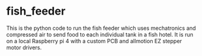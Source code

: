 # fish_feeder
This is the python code to run the fish feeder which uses mechatronics and compressed air to send food to each individual tank in a fish hotel. It is run on a local Raspberry pi 4 with a custom PCB and allmotion EZ stepper motor drivers. 
